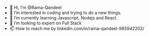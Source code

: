 - 👋 Hi, I’m @Rama-Qandeel
- 👀 I’m interested in coding and trying to do a new things.
- 🌱 I’m currently learning Javascript, Nodejs and  React.
- 💞️ I’m looking to expert on Full Stack 
- 📫 How to reach me by linkedin.com/in/rama-qandeel-985942202/

<!---
Rama-Qandeel/Rama-Qandeel is a ✨ special ✨ repository because its `README.md` (this file) appears on your GitHub profile.
You can click the Preview link to take a look at your changes.
--->
